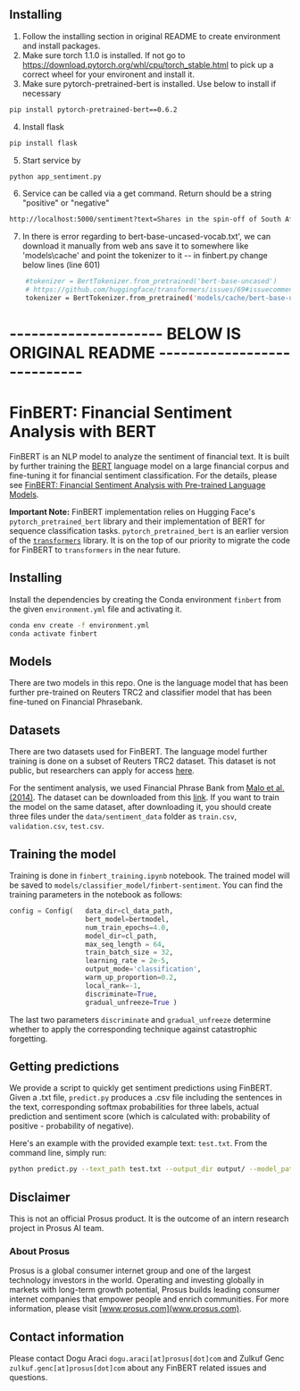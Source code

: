 ## Installing
1. Follow the installing section in original README to create environment and install packages.
2. Make sure torch 1.1.0 is installed. If not go to https://download.pytorch.org/whl/cpu/torch_stable.html 
to pick up a correct wheel for your environent and install it.
3. Make sure pytorch-pretrained-bert is installed. Use below to install if necessary
```bash
pip install pytorch-pretrained-bert==0.6.2
```
4. Install flask
```bash
pip install flask
```
5. Start service by 
```bash
python app_sentiment.py
```
6. Service can be called via a get command. Return should be a string "positive" or "negative"
```bash
http://localhost:5000/sentiment?text=Shares in the spin-off of South African e-commerce group Naspers surged more than 25% in the first minutes of their market debut in Amsterdam on Wednesday. Bob van Dijk, CEO of Naspers and Prosus Group poses at Amsterdam%27s stock exchange, as Prosus begins trading on the Euronext stock exchange in Amsterdam, Netherlands, September 11, 2019. REUTERS/Piroschka van de Wouw Prosus comprises Naspers’ global empire of consumer internet assets, with the jewel in the crown a 31% stake in Chinese tech titan Tencent. There is "way more demand than is even available, so that’s good," said the CEO of Euronext Amsterdam, Maurice van Tilburg. "It’s going to be an interesting hour of trade after opening this morning." Euronext had given an indicative price of 58.70 euros per share for Prosus, implying a market value of 95.3 billion euros ($105 billion). The shares jumped to 76 euros on opening and were trading at 75 euros at 0719 GMT.
```

7. In there is error regarding to bert-base-uncased-vocab.txt', we can download it manually from web ans save it to somewhere like 'models\cache\' and point the tokenizer to it -- in finbert.py change below lines (line 601)
```bash
    #tokenizer = BertTokenizer.from_pretrained('bert-base-uncased')
    # https://github.com/huggingface/transformers/issues/69#issuecomment-443215315
    tokenizer = BertTokenizer.from_pretrained('models/cache/bert-base-uncased-vocab.txt')
```

# --------------------- BELOW IS ORIGINAL README ----------------------------

# FinBERT: Financial Sentiment Analysis with BERT

FinBERT is an NLP model to analyze the sentiment of financial text. It is built by further training
 the [BERT](https://arxiv.org/pdf/1810.04805.pdf) language model on a large financial corpus and fine-tuning
  it for financial sentiment classification. For the details, please see 
  [FinBERT: Financial Sentiment Analysis with Pre-trained Language Models](https://arxiv.org/pdf/1908.10063.pdf).

**Important Note:** 
FinBERT implementation relies on Hugging Face's `pytorch_pretrained_bert` library and their implementation of BERT for sequence classification tasks. `pytorch_pretrained_bert` is an earlier version of the [`transformers`](https://github.com/huggingface/transformers) library. It is on the top of our priority to migrate the code for FinBERT to `transformers` in the near future.

## Installing
Install the dependencies by creating the Conda environment `finbert` from the given `environment.yml` file and
 activating it.
```bash
conda env create -f environment.yml
conda activate finbert
```

## Models
There are two models in this repo. One is the language model that has been further pre-trained on Reuters TRC2 and 
classifier model that has been fine-tuned on Financial Phrasebank.

## Datasets
There are two datasets used for FinBERT. The language model further training is done on a subset of Reuters TRC2 
dataset. This dataset is not public, but researchers can apply for access 
[here](https://trec.nist.gov/data/reuters/reuters.html).

For the sentiment analysis, we used Financial Phrase Bank from [Malo et al. (2014)](https://www.researchgate.net/publication/251231107_Good_Debt_or_Bad_Debt_Detecting_Semantic_Orientations_in_Economic_Texts).
 The dataset can be downloaded from this [link](https://www.researchgate.net/profile/Pekka_Malo/publication/251231364_FinancialPhraseBank-v10/data/0c96051eee4fb1d56e000000/FinancialPhraseBank-v10.zip?origin=publication_list).
 If you want to train the model on the same dataset, after downloading it, you should create three files under the 
 `data/sentiment_data` folder as `train.csv`, `validation.csv`, `test.csv`. 

## Training the model
Training is done in `finbert_training.ipynb` notebook. The trained model will
 be saved to `models/classifier_model/finbert-sentiment`. You can find the training parameters in the notebook as follows:
```python
config = Config(   data_dir=cl_data_path,
                   bert_model=bertmodel,
                   num_train_epochs=4.0,
                   model_dir=cl_path,
                   max_seq_length = 64,
                   train_batch_size = 32,
                   learning_rate = 2e-5,
                   output_mode='classification',
                   warm_up_proportion=0.2,
                   local_rank=-1,
                   discriminate=True,
                   gradual_unfreeze=True )
```
The last two parameters `discriminate` and `gradual_unfreeze` determine whether to apply the corresponding technique 
against catastrophic forgetting.

## Getting predictions
We provide a script to quickly get sentiment predictions using FinBERT. Given a .txt file, `predict.py` produces a .csv file including the sentences in the text, corresponding softmax probabilities for three labels, actual prediction and sentiment score (which is calculated with: probability of positive - probability of negative).

Here's an example with the provided example text: `test.txt`. From the command line, simply run:
```bash
python predict.py --text_path test.txt --output_dir output/ --model_path models/classifier_model/finbert-sentiment
```
## Disclaimer
This is not an official Prosus product. It is the outcome of an intern research project in Prosus AI team.
### About Prosus 
Prosus is a global consumer internet group and one of the largest technology investors in the world. Operating and
 investing globally in markets with long-term growth potential, Prosus builds leading consumer internet companies that empower people and enrich communities.
For more information, please visit [www.prosus.com](www.prosus.com).

## Contact information
Please contact Dogu Araci `dogu.araci[at]prosus[dot]com` and Zulkuf Genc `zulkuf.genc[at]prosus[dot]com` about
 any FinBERT related issues and questions.
